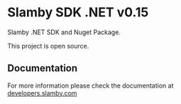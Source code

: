 # Slamby SDK .NET v0.15
Slamby .NET SDK and Nuget Package.

This project is open source.

## Documentation

For more information please check the documentation at [developers.slamby.com](https://developers.slamby.com)
